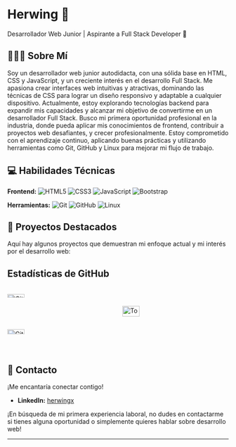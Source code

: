 # Herwing 👋

Desarrollador Web Junior | Aspirante a Full Stack Developer 🚀

## 👨🏽‍💻 Sobre Mí

Soy un desarrollador web junior autodidacta, con una sólida base en HTML, CSS y JavaScript, y un creciente interés en el desarrollo Full Stack. Me apasiona crear interfaces web intuitivas y atractivas, dominando las técnicas de CSS para lograr un diseño responsivo y adaptable a cualquier dispositivo. Actualmente, estoy explorando tecnologías backend para expandir mis capacidades y alcanzar mi objetivo de convertirme en un desarrollador Full Stack. Busco mi primera oportunidad profesional en la industria, donde pueda aplicar mis conocimientos de frontend, contribuir a proyectos web desafiantes, y crecer profesionalmente. Estoy comprometido con el aprendizaje continuo, aplicando buenas prácticas y utilizando herramientas como Git, GitHub y Linux para mejorar mi flujo de trabajo.

## 💻 Habilidades Técnicas

**Frontend:** ![HTML5](https://img.shields.io/badge/html5-%23E34F26.svg?style=for-the-badge&logo=html5&logoColor=white) ![CSS3](https://img.shields.io/badge/css3-%231572B6.svg?style=for-the-badge&logo=css3&logoColor=white) ![JavaScript](https://img.shields.io/badge/javascript-%23323330.svg?style=for-the-badge&logo=javascript&logoColor=%23F7DF1E) ![Bootstrap](https://img.shields.io/badge/Bootstrap-%23563D7C.svg?style=for-the-badge&logo=bootstrap&logoColor=white)

**Herramientas:** ![Git](https://img.shields.io/badge/git-%23F05033.svg?style=for-the-badge&logo=git&logoColor=white) ![GitHub](https://img.shields.io/badge/github-%23121011.svg?style=for-the-badge&logo=github&logoColor=white) ![Linux](https://img.shields.io/badge/Linux-FCC624?style=for-the-badge&logo=linux&logoColor=black)



## 🚀 Proyectos Destacados

Aquí hay algunos proyectos que demuestran mi enfoque actual y mi interés por el desarrollo web:

<!--
### 1. [Nombre del Proyecto] ([Enlace al Repositorio](https://github.com/herwingx-dev/proyecto)) - [Demo en Vivo (si aplica)]

*Breve descripción del proyecto: ¿Qué problema resuelve? ¿Cuál fue tu rol? (1-2 oraciones)*

*   **Tecnologías clave:** HTML, CSS, JavaScript, [otras si aplican]
*   *[Opcional: Imagen/GIF del proyecto]*

---

### 2. [Nombre del Proyecto] ([Enlace al Repositorio](https://github.com/herwingx-dev/proyecto))
*(Breve Descripción)*

*   **Tecnologías:** HTML, CSS, JavaScript.
---

### 3. [Nombre del Proyecto] ([Enlace al Repositorio](https://github.com/herwingx-dev/proyecto)) - [Demo en Vivo (si aplica)]

*(Breve descripción)*
*   **Tecnologías:** HTML, CSS, JavaScript
    ... (Adapta esta sección. Recuerda, *pocos proyectos bien documentados son mejores que muchos a medias*.)

---
*Nota: Si alguno de los proyectos tiene como base tutoriales o plantillas es importante incluir el enlace original para dar reconocimiento al autor original.*
 -->
##  Estadísticas de GitHub

<div style="display: grid; grid-template-columns: 1fr 1fr; gap: 20px; align-items: center;">

  <p align="left" style="margin: 0;">
    <img src="https://github-readme-stats.vercel.app/api?username=herwingx-dev&theme=algolia&show_icons=true&hide_border=true&include_all_commits=true&count_private=true" alt="GitHub Stats" style="width: 40%; max-width: 400px;">
  </p>

  <p align="left" style="margin: 0;">
    <img src="https://github-readme-streak-stats.herokuapp.com?user=herwingx-dev&theme=algolia&hide_border=true&short_numbers=true&exclude_days=Sun" alt="GitHub Streak" style="width: 40%; max-width: 400px;">
  </p>

  <p align="left" style="margin: 0; grid-column: 2; grid-row: 1 / span 2;">
    <img src="https://github-readme-stats.vercel.app/api/top-langs/?username=herwingx-dev&layout=pie&theme=algolia&hide_border=true" alt="Top Languages" style="width: 40%; max-width: 400px;">
  </p>

</div>

## 🤝 Contacto

¡Me encantaría conectar contigo!

*   **LinkedIn:** [herwingx](https://linkedin.com/in/herwingx)

¡En búsqueda de mi primera experiencia laboral, no dudes en contactarme si tienes alguna oportunidad o simplemente quieres hablar sobre desarrollo web!

---
